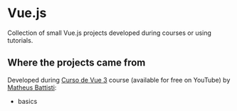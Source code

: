 # Vue.js

Collection of small Vue.js projects developed during courses or using tutorials.

## Where the projects came from

Developed during [Curso de Vue 3](https://www.youtube.com/playlist?list=PLnDvRpP8BnezDglaAvtWgQXzsOmXUuRHL) course (available for free on YouTube) by [Matheus Battisti](https://www.youtube.com/@MatheusBattisti):

-   basics
